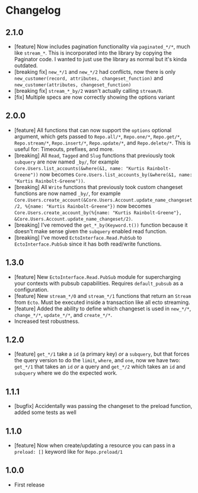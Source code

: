 # Changelog

## 2.1.0

- [feature] Now includes pagination functionality via `paginated_*/*`, much like `stream_*`. This is incorporated into the library by copying the Paginator code. I wanted to just use the library as normal but it's kinda outdated.
- [breaking fix] `new_*/1` and `new_*/2` had conflicts, now there is only `new_customer(record, attributes, changeset_function)` and `new_customer(attributes, changeset_function)`
- [breaking fix] `stream_*_by/2` wasn't actually calling `stream/0`.
- [fix] Multiple specs are now correctly showing the options variant

## 2.0.0

- [feature] All functions that can now support the `options` optional argument, which gets passed to `Repo.all/*`, `Repo.one/*`, `Repo.get/*`, `Repo.stream/*`, `Repo.insert/*`, `Repo.update/*`, and `Repo.delete/*`. This is useful for: Timeouts, prefixes, and more.
- [breaking] All `Read`, `Tagged` and `Slug` functions that previously took `subquery` are now named `_by/`, for example `Core.Users.list_accounts(&where(&1, name: "Kurtis Rainbolt-Greene"))` now becomes `Core.Users.list_accounts_by(&where(&1, name: "Kurtis Rainbolt-Greene"))`.
- [breaking] All `Write` functions that previously took custom changeset functions are now named `_by/`, for example `Core.Users.create_account(&Core.Users.Account.update_name_changeset/2, %{name: "Kurtis Rainbolt-Greene"})` now becomes `Core.Users.create_account_by(%{name: "Kurtis Rainbolt-Greene"}, &Core.Users.Account.update_name_changeset/2)`.
- [breaking] I've removed the `get_*_by(Keyword.t())` function because it doesn't make sense given the `subquery` enabled read function.
- [breaking] I've moved `EctoInterface.Read.PubSub` to `EctoInterface.PubSub` since it has both read/write functions.

## 1.3.0

- [feature] New `EctoInterface.Read.PubSub` module for supercharging your contexts with pubsub capabilities. Requires `default_pubsub` as a configuration.
- [feature] New `stream_*/0` and `stream_*/1` functions that return an `Stream` from `Ecto`. Must be executed inside a transaction like all ecto streaming.
- [feature] Added the ability to define which changeset is used in `new_*/*`, `change_*/*`, `update_*/*`, and `create_*/*`.
- Increased test robustness.

## 1.2.0

- [feature] `get_*/1` take a `id` (a primary key) _or_ a `subquery`, but that forces the query version to do the `limit`, `where`, and `one`, now we have two: `get_*/1` that takes an `id` _or_ a query and `get_*/2` which takes an `id` and `subquery` where we do the expected work.

## 1.1.1

- [bugfix] Accidentally was passing the changeset to the preload function, added some tests as well

## 1.1.0

- [feature] Now when create/updating a resource you can pass in a `preload: []` keyword like for `Repo.preload/1`

## 1.0.0

- First release
